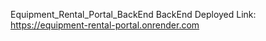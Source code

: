 Equipment_Rental_Portal_BackEnd
BackEnd Deployed Link: https://equipment-rental-portal.onrender.com 
